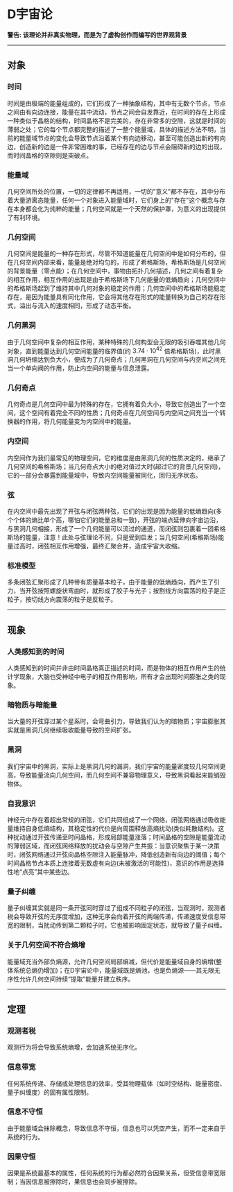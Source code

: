 # D宇宙论
**警告: 该理论并非真实物理，而是为了虚构创作而编写的世界观背景**  

---
## 对象
### 时间
时间是由极端的能量组成的，它们形成了一种抽象结构，其中有无数个节点，节点之间由有向边连接，能量在其中流动，节点之间会自发靠近，在时间的存在上形成一种类似于晶格的结构，时间晶格不是完美的，存在非常多的空隙，这就是时间的薄弱之处；它的每个节点都完整的描述了一整个能量域，具体的描述方法不明，当前的能量域节点的变化会导致节点沿着某个有向边移动，甚至可能创造出新的有向边，创造新的边是一件非常困难的事，已经存在的边与节点会阻碍新的边的出现，而时间晶格的空隙则是突破点。  
### 能量域
几何空间所处的位置，一切的定律都不再适用，一切的"意义"都不存在，其中分布着大量游离态能量，任何一个对象进入能量域时，它们身上的"存在"这个概念与存在本身都会化为纯粹的能量；几何空间就是一个天然的保护罩，为意义的出现提供了有利环境。  
### 几何空间
几何空间是能量的一种存在形式，尽管不知道能量在几何空间中是如何分布的，但在几何空间内部来看，能量是绝对均匀的，形成了希格斯场，希格斯场是几何空间的背景能量（零点能）；在几何空间中，事物由拓扑几何描述，几何之间有着复杂的相互作用，相互作用的出现是由于希格斯场下几何能量的低熵趋向；几何空间中的希格斯场起到了维持其中几何对象的稳定的作用；几何空间中的希格斯场能稳定存在，是因为能量具有同化作用，它会将其他存在形式的能量转换为自己的存在形式，溢出与流入的速度相同，形成了动态平衡。  
### 几何黑洞
由于几何空间中复杂的相互作用，某种特殊的几何构型会无限的吸引吞噬其他几何对象，直到能量达到几何空间能量的临界值(约 $3.74 \cdot 10^{42}$ 倍希格斯场)，此时黑洞几何坍缩达到负大小，便成为了几何奇点；几何黑洞在几何空间与内空间之间充当一个单向阀的作用，防止内空间的能量与信息泄露。  
### 几何奇点
几何奇点是几何空间中最为特殊的存在，它拥有着负大小，导致它创造出了一个空间，这个空间有着完全不同的性质；几何奇点在几何空间与内空间之间充当一个转换器的作用，将几何能量变为内空间中的能量。  
### 内空间
内空间作为我们最常见的物理空间，它的维度是由黑洞几何的性质决定的，继承了几何空间的希格斯场；当几何奇点大小的绝对值过大时(超过它的背景几何空间)，它的一部分会暴露到能量域中，导致内空间能量被同化，回归无序状态。  
### 弦
在内空间中最先出现了开弦与闭弦两种弦，它们的出现是因为能量的低熵趋向(多个个体的熵比单个高，哪怕它们的能量总和一致)，开弦的端点延伸向宇宙边沿，与黑洞几何相接，形成了一个几何能量可以流过的通道，而闭弦则包裹着一团希格斯场的能量，注意！此处与弦理论不同，只是受到启发；当几何空间(希格斯场)能量过高时，闭弦相互作用增强，最终汇聚合并，造成宇宙大收缩。  
### 标准模型
多条闭弦汇聚形成了几种带有质量基本粒子，由于能量的低熵趋向，而产生了引力，当开弦按照螺旋状弯曲时，就形成了胶子与光子；按割线方向震荡的粒子是正粒子，按切线方向震荡的粒子是反粒子。  

---
## 现象
### 人类感知到的时间
人类感知到的时间并非由时间晶格真正描述的时间，而是物体的相互作用产生的统计学现象，大脑也受神经中电子的相互作用影响，所有才会出现时间膨胀之类的现象。  
### 暗物质与暗能量
当大量的开弦穿过某个星系时，会弯曲引力，导致我们认为的暗物质；宇宙膨胀其实就是黑洞几何继续吸收能量导致的空间扩张。
### 黑洞
我们宇宙中的黑洞，实际上是黑洞几何的漏洞，我们宇宙的能量密度较几何空间更高，导致能量流向几何空间，而几何空间不兼容物理意义，导致黑洞看起来能销毁物体。  
### 自我意识
神经元中存在着超出常规的闭弦，它们共同组成了一个网络，闭弦网络通过吸收能量维持自身低熵结构，其稳定性的代价是向周围释放高熵扰动(类似耗散结构)。这种扰动通过开弦传递至时间晶格，形成局部能量涨落；时间晶格的空隙是能量流动的薄弱区域，而闭弦网络释放的扰动会与空隙产生共振：当意识聚焦于某一决策时，闭弦网络通过开弦向晶格空隙注入能量脉冲，降低创造新有向边的阈值；每个时间晶格节点本质上连接着无数虚有向边(未被激活的可能性)，意识的作用是选择性地“点亮”其中某些边。  
### 量子纠缠
量子纠缠其实就是同一条开弦同时穿过了组成不同粒子的闭弦，当观测时，观测者税会导致开弦的无序度增加，这种无序会向着开弦的两端传递，传递速度受信息带宽的限制，当扰动传到第二颗粒子时，它也被影响固定状态，就导致了量子纠缠。  
### 关于几何空间不符合熵增
能量域充当外部负熵源，允许几何空间局部熵减，但代价是能量域自身的熵增(整体系统总熵仍增加)；在D宇宙论中，能量域既是熵池，也是负熵源——其无限无序性允许几何空间持续“提取”能量并建立秩序。

---
## 定理
### 观测者税
观测行为将会导致系统熵增，会加速系统无序化。  
### 信息带宽
任何系统传递、存储或处理信息的效率，受其物理载体（如时空结构、能量密度、量子纠缠度）的固有属性限制。  
### 信息不守恒
由于能量域会抹除概念，导致信息不守恒，信息也可以凭空产生，而不一定来自于系统的行为。  
### 因果守恒
因果是系统最基本的属性，任何系统的行为都必然符合因果关系，但受信息带宽限制；当因信息被擦除时，果信息也会同步被擦除。  
